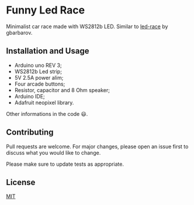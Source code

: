 # Funny Led Race

Minimalist car race made with WS2812b LED. Similar to [led-race](https://github.com/gbarbarov/led-race) by gbarbarov.

## Installation and Usage

* Arduino uno REV 3;
* WS2812b Led strip;
* 5V 2.5A power alim;
* Four arcade buttons;
* Resistor, capacitor and 8 Ohm speaker;
* Arduino IDE;
* Adafruit neopixel library.

Other informations in the code 😃.
## Contributing
Pull requests are welcome. For major changes, please open an issue first to discuss what you would like to change.

Please make sure to update tests as appropriate.

## License
[MIT](https://choosealicense.com/licenses/mit/)